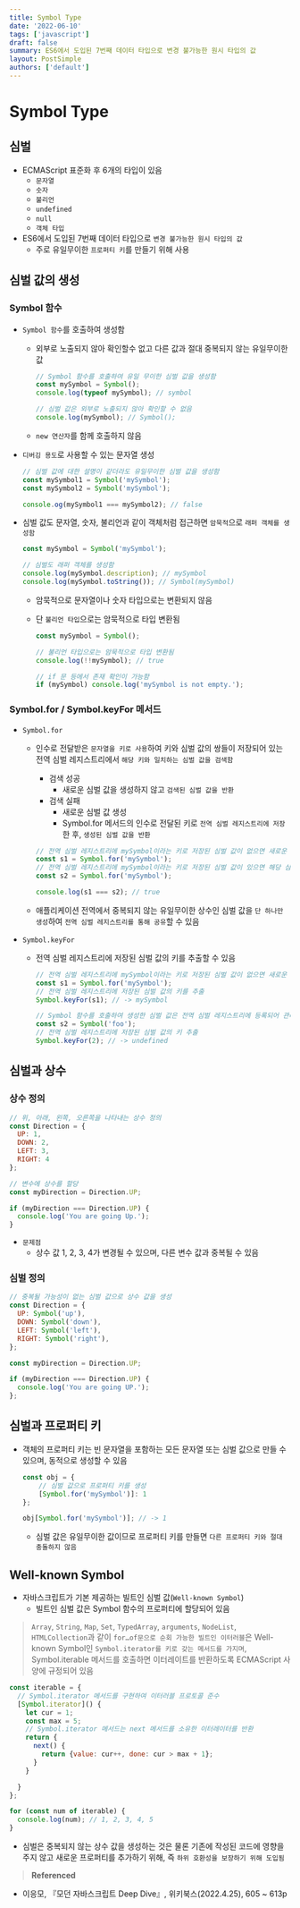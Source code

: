 ```yaml
---
title: Symbol Type
date: '2022-06-10'
tags: ['javascript']
draft: false
summary: ES6에서 도입된 7번째 데이터 타입으로 변경 불가능한 원시 타입의 값
layout: PostSimple
authors: ['default']
---
```


# Symbol Type

## 심벌

- ECMAScript 표준화 후 6개의 타입이 있음
  - `문자열`
  - `숫자`
  - `불리언`
  - `undefined`
  - `null`
  - `객체 타입`
- ES6에서 도입된 7번째 데이터 타입으로 `변경 불가능한 원시 타입의 값`
  - 주로 유일무이한 `프로퍼티 키`를 만들기 위해 사용

## 심벌 값의 생성

### Symbol 함수

- `Symbol 함수`를 호출하여 생성함
  - 외부로 노출되지 않아 확인할수 없고 다른 값과 절대 중복되지 않는 유일무이한 값

    ```jsx
    // Symbol 함수를 호출하여 유일 무이한 심벌 값을 생성함
    const mySymbol = Symbol();
    console.log(typeof mySymbol); // symbol
    
    // 심벌 값은 외부로 노출되지 않아 확인할 수 없음
    console.log(mySymbol); // Symbol();
    ```

  - `new 연산자`를 함께 호출하지 않음
- `디버깅 용도`로 사용할 수 있는 문자열 생성

    ```jsx
    // 심벌 값에 대한 설명이 같더라도 유일무이한 심벌 값을 생성함
    const mySymbol1 = Symbol('mySymbol');
    const mySymbol2 = Symbol('mySymbol');
    
    console.og(mySymbol1 === mySymbol2); // false
    ```

- 심벌 값도 문자열, 숫자, 불리언과 같이 객체처럼 접근하면 `암묵적`으로 `래퍼 객체를 생성함`

    ```jsx
    const mySymbol = Symbol('mySymbol');
    
    // 심벌도 래퍼 객체를 생성함
    console.log(mySymbol.description); // mySymbol
    console.log(mySymbol.toString()); // Symbol(mySymbol)
    ```

  - 암묵적으로 문자열이나 숫자 타입으로는 변환되지 않음
  - 단 `불리언 타입`으로는 암묵적으로 타입 변환됨

      ```jsx
      const mySymbol = Symbol();
      
      // 불리언 타입으로는 암묵적으로 타입 변환됨
      console.log(!!mySymbol); // true
      
      // if 문 등에서 존재 확인이 가능함
      if (mySymbol) console.log('mySymbol is not empty.');
      ```

### Symbol.for / Symbol.keyFor 메서드

- `Symbol.for`
  - 인수로 전달받은 `문자열을 키로 사용`하여 키와 심벌 값의 쌍들이 저장되어 있는 전역 심벌 레지스트리에서 `해당 키와 일치하는 심벌 값을 검색함`
    - 검색 성공
      - 새로운 심벌 값을 생성하지 않고 `검색된 심벌 값을 반환`
    - 검색 실패
      - 새로운 심벌 값 생성
      - Symbol.for 메서드의 인수로 전달된 키로 `전역 심벌 레지스트리에 저장`한 후, `생성된 심벌 값을 반환`

    ```jsx
    // 전역 심벌 레지스트리에 mySymbol이라는 키로 저장된 심벌 값이 없으면 새로운 심벌 값을 생성
    const s1 = Symbol.for('mySymbol');
    // 전역 심벌 레지스트리에 mySymbol이라는 키로 저장된 심벌 값이 있으면 해당 심벌 값을 반환
    const s2 = Symbol.for('mySymbol');
    
    console.log(s1 === s2); // true
    ```

  - 애플리케이션 전역에서 중복되지 않는 유일무이한 상수인 심벌 값을 `단 하나만 생성`하여 `전역 심벌 레지스트리를 통해 공유`할 수 있음
- `Symbol.keyFor`
  - 전역 심벌 레지스트리에 저장된 심벌 값의 키를 추출할 수 있음

      ```jsx
      // 전역 심벌 레지스트리에 mySymbol이라는 키로 저장된 심벌 값이 없으면 새로운 심벌 값을 생성
      const s1 = Symbol.for('mySymbol');
      // 전역 심벌 레지스트리에 저장된 심벌 값의 키를 추출
      Symbol.keyFor(s1); // -> mySymbol
      
      // Symbol 함수를 호출하여 생성한 심벌 값은 전역 심벌 레지스트리에 등록되어 관리되지 않음
      const s2 = Symbol('foo');
      // 전역 심벌 레지스트리에 저장된 심벌 값의 키 추출
      Symbol.keyFor(2); // -> undefined
      ```

## 심벌과 상수

### 상수 정의

```jsx
// 위, 아래, 왼쪽, 오른쪽을 나타내는 상수 정의
const Direction = {
  UP: 1,
  DOWN: 2,
  LEFT: 3,
  RIGHT: 4
};

// 변수에 상수를 할당
const myDirection = Direction.UP;

if (myDirection === Direction.UP) {
  console.log('You are going Up.');
}
```

- `문제점`
  - 상수 값 1, 2, 3, 4가 변경될 수 있으며, 다른 변수 값과 중복될 수 있음

### 심벌 정의

```jsx
// 중복될 가능성이 없는 심벌 값으로 상수 값을 생성
const Direction = {
  UP: Symbol('up'),
  DOWN: Symbol('down'),
  LEFT: Symbol('left'),
  RIGHT: Symbol('right'),
};

const myDirection = Direction.UP;

if (myDirection === Direction.UP) {
  console.log('You are going UP.');
};
```

## 심벌과 프로퍼티 키

- 객체의 프로퍼티 키는 빈 문자열을 포함하는 모든 문자열 또는 심벌 값으로 만들 수 있으며, 동적으로 생성할 수 있음

    ```jsx
    const obj = {
    	// 심벌 값으로 프로퍼티 키를 생성
    	[Symbol.for('mySymbol')]: 1
    };
    
    obj[Symbol.for('mySymbol')]; // -> 1
    ```

  - 심벌 값은 유일무이한 값이므로 프로퍼티 키를 만들면 `다른 프로퍼티 키와 절대 충돌하지 않음`

## Well-known Symbol

- 자바스크립트가 기본 제공하는 빌트인 심벌 값(`Well-known Symbol`)
  - 빌트인 심벌 값은 Symbol 함수의 프로퍼티에 할당되어 있음

> `Array`, `String`, `Map`, `Set`, `TypedArray`, `arguments`, `NodeList`, `HTMLCollection`과
> 같이 `for…of문으로 순회 가능한 빌트인 이터러블`은 Well-known Symbol인 `Symbol.iterator를 키로 갖는 메서드를 가지며`, Symbol.iterable 메서드를 호출하면 이터레이트를
> 반환하도록 ECMAScript 사양에 규정되어 있음

```jsx
const iterable = {
  // Symbol.iterator 메서드를 구현하여 이터러블 프로토콜 준수
  [Symbol.iterator]() {
    let cur = 1;
    const max = 5;
    // Symbol.iterator 메서드는 next 메서드를 소유한 이터레이터를 반환
    return {
      next() {
        return {value: cur++, done: cur > max + 1};
      }
    }

  }
};

for (const num of iterable) {
  console.log(num); // 1, 2, 3, 4, 5
}
```

- 심벌은 중복되지 않는 상수 값을 생성하는 것은 물론 기존에 작성된 코드에 영향을 주지 않고 새로운 프로퍼티를 추가하기 위해, 즉 `하위 호환성을 보장하기 위해 도입됨`

> **Referenced**

- 이응모, 『모던 자바스크립트 Deep Dive』, 위키북스(2022.4.25), 605 ~ 613p
